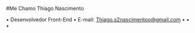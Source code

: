 #Me Chamo Thiago Nascimento

• Desenvolvedor Front-End
• E-mail: Thiago.s2nascimentoo@gmail.com
•
•
•